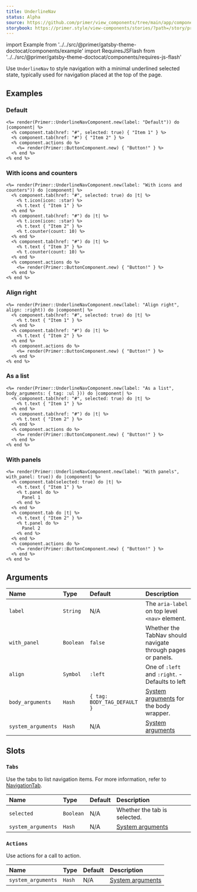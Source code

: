```yaml
---
title: UnderlineNav
status: Alpha
source: https://github.com/primer/view_components/tree/main/app/components/primer/underline_nav_component.rb
storybook: https://primer.style/view-components/stories/?path=/story/primer-underline-nav-component
---
```


import Example from '../../src/@primer/gatsby-theme-doctocat/components/example'
import RequiresJSFlash from '../../src/@primer/gatsby-theme-doctocat/components/requires-js-flash'

<RequiresJSFlash />

<!-- Warning: AUTO-GENERATED file, do not edit. Add code comments to your Ruby instead <3 -->

Use `UnderlineNav` to style navigation with a minimal
underlined selected state, typically used for navigation placed at the top
of the page.

## Examples

### Default

<Example src="  <nav aria-label='Default' class='UnderlineNav'>    <div class='UnderlineNav-body'>          <a href='#' aria-current='page' class='UnderlineNav-item'>          Item 1    </a>          <a href='#' class='UnderlineNav-item'>          Item 2    </a></div>      <div class='UnderlineNav-actions'>    <button type='button' class='btn'>    Button!  </button></div></nav>" />

```erb
<%= render(Primer::UnderlineNavComponent.new(label: "Default")) do |component| %>
  <% component.tab(href: "#", selected: true) { "Item 1" } %>
  <% component.tab(href: "#") { "Item 2" } %>
  <% component.actions do %>
    <%= render(Primer::ButtonComponent.new) { "Button!" } %>
  <% end %>
<% end %>
```

### With icons and counters

<Example src="  <nav aria-label='With icons and counters' class='UnderlineNav'>    <div class='UnderlineNav-body'>          <a href='#' aria-current='page' class='UnderlineNav-item'>    <svg aria-hidden='true' viewBox='0 0 16 16' version='1.1' height='16' width='16' class='octicon octicon-star UnderlineNav-octicon'>    <path fill-rule='evenodd' d='M8 .25a.75.75 0 01.673.418l1.882 3.815 4.21.612a.75.75 0 01.416 1.279l-3.046 2.97.719 4.192a.75.75 0 01-1.088.791L8 12.347l-3.766 1.98a.75.75 0 01-1.088-.79l.72-4.194L.818 6.374a.75.75 0 01.416-1.28l4.21-.611L7.327.668A.75.75 0 018 .25zm0 2.445L6.615 5.5a.75.75 0 01-.564.41l-3.097.45 2.24 2.184a.75.75 0 01.216.664l-.528 3.084 2.769-1.456a.75.75 0 01.698 0l2.77 1.456-.53-3.084a.75.75 0 01.216-.664l2.24-2.183-3.096-.45a.75.75 0 01-.564-.41L8 2.694v.001z'></path></svg>      <span>Item 1</span>    </a>          <a href='#' class='UnderlineNav-item'>    <svg aria-hidden='true' viewBox='0 0 16 16' version='1.1' height='16' width='16' class='octicon octicon-star UnderlineNav-octicon'>    <path fill-rule='evenodd' d='M8 .25a.75.75 0 01.673.418l1.882 3.815 4.21.612a.75.75 0 01.416 1.279l-3.046 2.97.719 4.192a.75.75 0 01-1.088.791L8 12.347l-3.766 1.98a.75.75 0 01-1.088-.79l.72-4.194L.818 6.374a.75.75 0 01.416-1.28l4.21-.611L7.327.668A.75.75 0 018 .25zm0 2.445L6.615 5.5a.75.75 0 01-.564.41l-3.097.45 2.24 2.184a.75.75 0 01.216.664l-.528 3.084 2.769-1.456a.75.75 0 01.698 0l2.77 1.456-.53-3.084a.75.75 0 01.216-.664l2.24-2.183-3.096-.45a.75.75 0 01-.564-.41L8 2.694v.001z'></path></svg>      <span>Item 2</span>    <span title='10' class='Counter'>10</span></a>          <a href='#' class='UnderlineNav-item'>          <span>Item 3</span>    <span title='10' class='Counter'>10</span></a></div>      <div class='UnderlineNav-actions'>    <button type='button' class='btn'>    Button!  </button></div></nav>" />

```erb
<%= render(Primer::UnderlineNavComponent.new(label: "With icons and counters")) do |component| %>
  <% component.tab(href: "#", selected: true) do |t| %>
    <% t.icon(icon: :star) %>
    <% t.text { "Item 1" } %>
  <% end %>
  <% component.tab(href: "#") do |t| %>
    <% t.icon(icon: :star) %>
    <% t.text { "Item 2" } %>
    <% t.counter(count: 10) %>
  <% end %>
  <% component.tab(href: "#") do |t| %>
    <% t.text { "Item 3" } %>
    <% t.counter(count: 10) %>
  <% end %>
  <% component.actions do %>
    <%= render(Primer::ButtonComponent.new) { "Button!" } %>
  <% end %>
<% end %>
```

### Align right

<Example src="  <nav aria-label='Align right' class='UnderlineNav UnderlineNav--right'>      <div class='UnderlineNav-actions'>    <button type='button' class='btn'>    Button!  </button></div>    <div class='UnderlineNav-body'>          <a href='#' aria-current='page' class='UnderlineNav-item'>          <span>Item 1</span>    </a>          <a href='#' class='UnderlineNav-item'>          <span>Item 2</span>    </a></div></nav>" />

```erb
<%= render(Primer::UnderlineNavComponent.new(label: "Align right", align: :right)) do |component| %>
  <% component.tab(href: "#", selected: true) do |t| %>
    <% t.text { "Item 1" } %>
  <% end %>
  <% component.tab(href: "#") do |t| %>
    <% t.text { "Item 2" } %>
  <% end %>
  <% component.actions do %>
    <%= render(Primer::ButtonComponent.new) { "Button!" } %>
  <% end %>
<% end %>
```

### As a list

<Example src="  <nav aria-label='As a list' class='UnderlineNav'>    <ul class='UnderlineNav-body list-style-none'>        <li class='d-flex'>  <a href='#' aria-current='page' class='UnderlineNav-item'>          <span>Item 1</span>    </a></li>        <li class='d-flex'>  <a href='#' class='UnderlineNav-item'>          <span>Item 2</span>    </a></li></ul>      <div class='UnderlineNav-actions'>    <button type='button' class='btn'>    Button!  </button></div></nav>" />

```erb
<%= render(Primer::UnderlineNavComponent.new(label: "As a list", body_arguments: { tag: :ul })) do |component| %>
  <% component.tab(href: "#", selected: true) do |t| %>
    <% t.text { "Item 1" } %>
  <% end %>
  <% component.tab(href: "#") do |t| %>
    <% t.text { "Item 2" } %>
  <% end %>
  <% component.actions do %>
    <%= render(Primer::ButtonComponent.new) { "Button!" } %>
  <% end %>
<% end %>
```

### With panels

<Example src="<tab-container data-view-component='true'>  <div class='UnderlineNav'>    <div role='tablist' aria-label='With panels' class='UnderlineNav-body'>          <button type='button' role='tab' aria-selected='true' class='UnderlineNav-item'>          <span>Item 1</span>    </button>          <button type='button' role='tab' class='UnderlineNav-item'>          <span>Item 2</span>    </button></div>      <div class='UnderlineNav-actions'>    <button type='button' class='btn'>    Button!  </button></div></div>      <div role='tabpanel'>      Panel 1</div>      <div role='tabpanel' hidden='hidden'>      Panel 2</div></tab-container>" />

```erb
<%= render(Primer::UnderlineNavComponent.new(label: "With panels", with_panel: true)) do |component| %>
  <% component.tab(selected: true) do |t| %>
    <% t.text { "Item 1" } %>
    <% t.panel do %>
      Panel 1
    <% end %>
  <% end %>
  <% component.tab do |t| %>
    <% t.text { "Item 2" } %>
    <% t.panel do %>
      Panel 2
    <% end %>
  <% end %>
  <% component.actions do %>
    <%= render(Primer::ButtonComponent.new) { "Button!" } %>
  <% end %>
<% end %>
```

## Arguments

| Name | Type | Default | Description |
| :- | :- | :- | :- |
| `label` | `String` | N/A | The `aria-label` on top level `<nav>` element. |
| `with_panel` | `Boolean` | `false` | Whether the TabNav should navigate through pages or panels. |
| `align` | `Symbol` | `:left` | One of `:left` and `:right`. - Defaults to left |
| `body_arguments` | `Hash` | `{ tag: BODY_TAG_DEFAULT }` | [System arguments](/system-arguments) for the body wrapper. |
| `system_arguments` | `Hash` | N/A | [System arguments](/system-arguments) |

## Slots

### `Tabs`

Use the tabs to list navigation items. For more information, refer to [NavigationTab](/components/navigationtab).

| Name | Type | Default | Description |
| :- | :- | :- | :- |
| `selected` | `Boolean` | N/A | Whether the tab is selected. |
| `system_arguments` | `Hash` | N/A | [System arguments](/system-arguments) |

### `Actions`

Use actions for a call to action.

| Name | Type | Default | Description |
| :- | :- | :- | :- |
| `system_arguments` | `Hash` | N/A | [System arguments](/system-arguments) |
